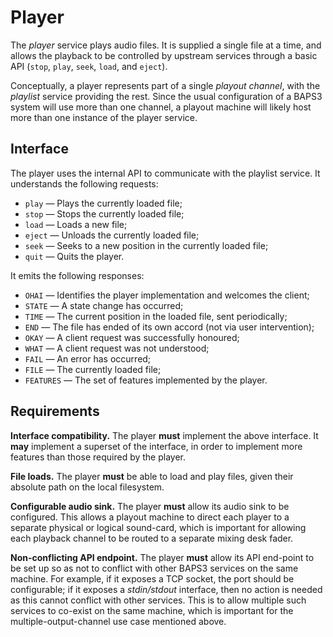 # Player

The _player_ service plays audio files.  It is supplied a single file at a time,
and allows the playback to be controlled by upstream services through a basic
API (`stop`, `play`, `seek`, `load`, and `eject`).

Conceptually, a player represents part of a single _playout channel_, with the
_playlist_ service providing the rest.  Since the usual configuration of a BAPS3
system will use more than one channel, a playout machine will likely host more
than one instance of the player service.

## Interface

The player uses the internal API to communicate with the playlist service.  It
understands the following requests:

* `play` — Plays the currently loaded file;
* `stop` — Stops the currently loaded file;
* `load` — Loads a new file;
* `eject` — Unloads the currently loaded file;
* `seek` — Seeks to a new position in the currently loaded file;
* `quit` — Quits the player.

It emits the following responses:

* `OHAI` — Identifies the player implementation and welcomes the client;
* `STATE` — A state change has occurred;
* `TIME` — The current position in the loaded file, sent periodically;
* `END` — The file has ended of its own accord (not via user intervention);
* `OKAY` — A client request was successfully honoured;
* `WHAT` — A client request was not understood;
* `FAIL` — An error has occurred;
* `FILE` — The currently loaded file;
* `FEATURES` — The set of features implemented by the player.

## Requirements

__Interface compatibility.__  The player __must__ implement the above interface.
It __may__ implement a superset of the interface, in order to implement more
features than those required by the player.

__File loads.__  The player __must__ be able to load and play files, given their
absolute path on the local filesystem.

__Configurable audio sink.__  The player __must__ allow its audio sink to be
configured.  This allows a playout machine to direct each player to a separate
physical or logical sound-card, which is important for allowing each playback
channel to be routed to a separate mixing desk fader.

__Non-conflicting API endpoint.__  The player __must__ allow its API end-point
to be set up so as not to conflict with other BAPS3 services on the same
machine.  For example, if it exposes a TCP socket, the port should be
configurable; if it exposes a _stdin/stdout_ interface, then no action is needed
as this cannot conflict with other services.  This is to allow multiple such
services to co-exist on the same machine, which is important for the
multiple-output-channel use case mentioned above.
